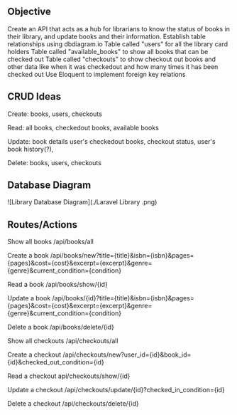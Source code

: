 ## Objective

  Create an API that acts as a hub for librarians to know the status of books in their library, and update books and their information.
  Establish table relationships using dbdiagram.io
  Table called "users" for all the library card holders
  Table called "available\_books" to show all books that can be checked out
  Table called "checkouts" to show checkout out books and other data like when it was checkedout and how many times it has been checked out
  Use Eloquent to implement foreign key relations

## CRUD Ideas
  
  Create: books, users, checkouts
  
  Read: all books, checkedout books, available books
  
  Update: book details user's checkedout books, checkout status, user's book history(?), 
  
  Delete: books, users, checkouts
  
  
## Database Diagram
![Library Database Diagram](./Laravel Library .png)

#### 

## Routes/Actions
Show all books
  /api/books/all
  
Create a book
  /api/books/new?title={title}&isbn={isbn}&pages={pages}&cost={cost}&excerpt={excerpt}&genre={genre}&current_condition={condition}
  
Read a book 
  /api/books/show/{id}
  
Update a book
  /api/books/{id}?title={title}&isbn={isbn}&pages={pages}&cost={cost}&excerpt={excerpt}&genre={genre}&current_condition={condition}

Delete a book
  /api/books/delete/{id}
  
  
Show all checkouts
  /api/checkouts/all

Create a checkout
  /api/checkouts/new?user_id={id}&book_id={id}&checked_out_condition={id}
  
Read a checkout 
  api/checkouts/show/{id}
  
Update a checkout
  /api/checkouts/update/{id}?checked_in_condition={id}
  
Delete a checkout
  /api/checkouts/delete/{id}




